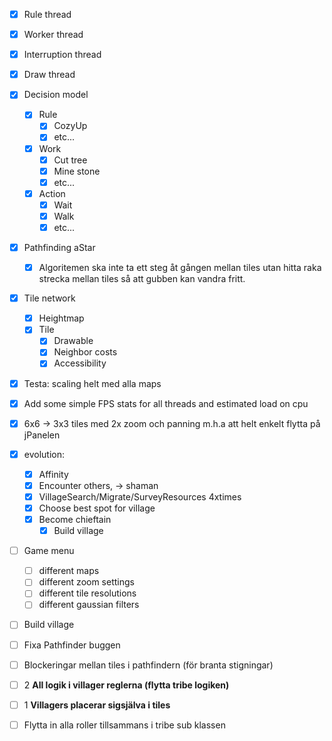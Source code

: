 
 - [x] Rule thread
 - [x] Worker thread
 - [x] Interruption thread
 - [x] Draw thread
 - [x] Decision model
   - [x] Rule
     - [x] CozyUp
     - [x] etc...
   - [x] Work
     - [x] Cut tree
     - [x] Mine stone
     - [x] etc...
   - [x] Action
     - [x] Wait
     - [x] Walk  
     - [x] etc...
 - [x] Pathfinding aStar
   - [x] Algoritemen ska inte ta ett steg åt gången mellan tiles utan hitta raka strecka mellan tiles så att gubben kan vandra fritt.
 - [x] Tile network
   - [x] Heightmap 
   - [x] Tile
     - [x] Drawable
     - [x] Neighbor costs
     - [x] Accessibility
 - [x] Testa: scaling helt med alla maps
 - [x] Add some simple FPS stats for all threads and estimated load on cpu
 - [x] 6x6 -> 3x3 tiles med 2x zoom och panning m.h.a att helt enkelt flytta på jPanelen
 - [x] evolution:
    - [x] Affinity
    - [x] Encounter others, -> shaman
    - [x] VillageSearch/Migrate/SurveyResources 4xtimes
    - [x] Choose best spot for village
    - [x] Become chieftain
        - [x] Build village
 - [ ] Game menu
    - [ ] different maps
    - [ ] different zoom settings
    - [ ] different tile resolutions
    - [ ] different gaussian filters
 - [ ] Build village
 - [ ] Fixa Pathfinder buggen
 - [ ] Blockeringar mellan tiles i pathfindern (för branta stigningar)
 - [ ] 2 **All logik i villager reglerna (flytta tribe logiken)**
 - [ ] 1 **Villagers placerar sigsjälva i tiles**
 - [ ] Flytta in alla roller tillsammans i tribe sub klassen
    